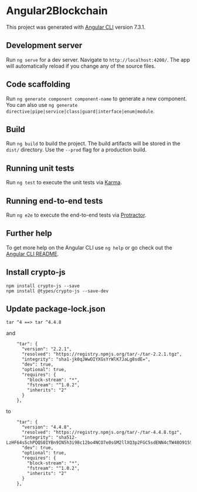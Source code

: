 # Angular2Blockchain

This project was generated with [Angular CLI](https://github.com/angular/angular-cli) version 7.3.1.

## Development server

Run `ng serve` for a dev server. Navigate to `http://localhost:4200/`. The app will automatically reload if you change any of the source files.

## Code scaffolding

Run `ng generate component component-name` to generate a new component. You can also use `ng generate directive|pipe|service|class|guard|interface|enum|module`.

## Build

Run `ng build` to build the project. The build artifacts will be stored in the `dist/` directory. Use the `--prod` flag for a production build.

## Running unit tests

Run `ng test` to execute the unit tests via [Karma](https://karma-runner.github.io).

## Running end-to-end tests

Run `ng e2e` to execute the end-to-end tests via [Protractor](http://www.protractortest.org/).

## Further help

To get more help on the Angular CLI use `ng help` or go check out the [Angular CLI README](https://github.com/angular/angular-cli/blob/master/README.md).

## Install crypto-js

```
npm install crypto-js --save
npm install @types/crypto-js --save-dev
```

## Update package-lock.json

```
tar ^4 ==> tar ^4.4.8
```

and

```
    "tar": {
      "version": "2.2.1",
      "resolved": "https://registry.npmjs.org/tar/-/tar-2.2.1.tgz",
      "integrity": "sha1-jk0qJWwOIYXGsYrWlK7JaLg8sdE=",
      "dev": true,
      "optional": true,
      "requires": {
        "block-stream": "*",
        "fstream": "^1.0.2",
        "inherits": "2"
      }
    },
```
to
```
    "tar": {
      "version": "4.4.8",
      "resolved": "https://registry.npmjs.org/tar/-/tar-4.4.8.tgz",
      "integrity": "sha512-LzHF64s5chPQQS0IYBn9IN5h3i98c12bo4NCO7e0sGM2llXQ3p2FGC5sdENN4cTW48O915Sh+x+EXx7XW96xYQ==",
      "dev": true,
      "optional": true,
      "requires": {
        "block-stream": "*",
        "fstream": "^1.0.2",
        "inherits": "2"
      }
    },
```